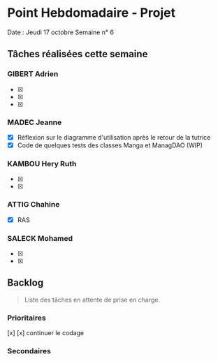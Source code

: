 # Point Hebdomadaire - Projet

Date : Jeudi 17 octobre
Semaine n° 6

## Tâches réalisées cette semaine

### GIBERT Adrien

- [x] 
- [x] 
- [x] 

### MADEC Jeanne

- [x] Réflexion sur le diagramme d'utilisation après le retour de la tutrice
- [x] Code de quelques tests des classes Manga et ManagDAO (WIP)

### KAMBOU Hery Ruth

- [x] 
- [x] 


### ATTIG Chahine
- [x] RAS


### SALECK Mohamed
- [x] 
- [x] 

## Backlog

> Liste des tâches en attente de prise en charge.

### Prioritaires

[x] 
[x] continuer le codage 



### Secondaires
